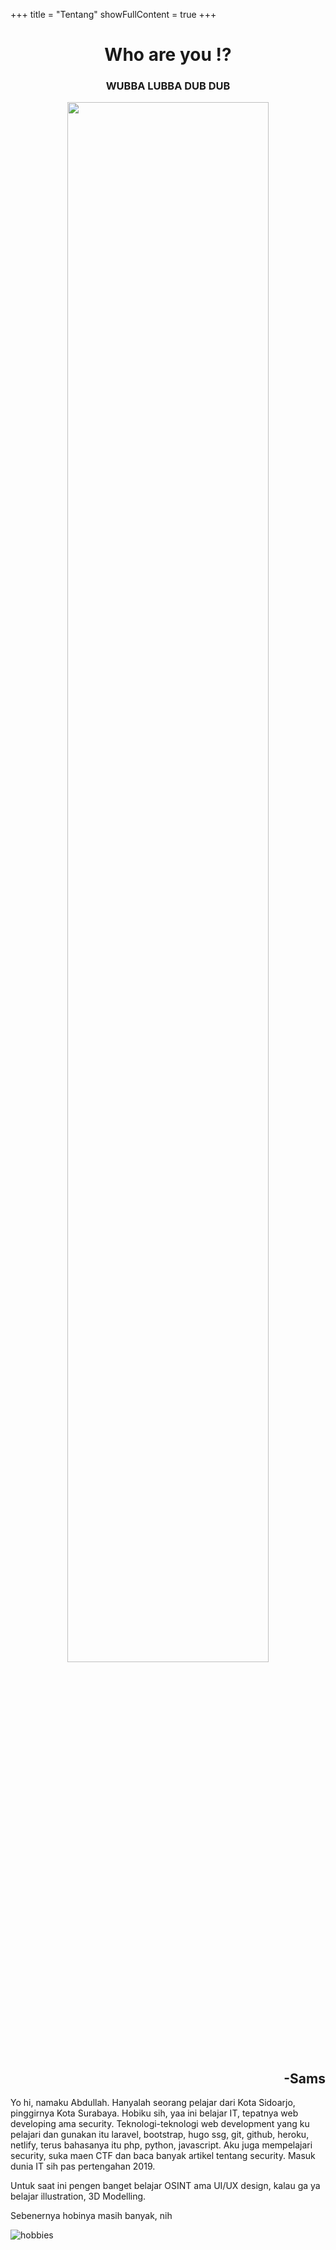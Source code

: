 +++
title = "Tentang"
showFullContent = true
+++

<h1 align=center ">Who are you ⁉️</h1>
<h3 align="center"> WUBBA LUBBA DUB DUB</h2>
<div align="center">
  <img width="80%" height="80%" src="/img/1517887314_1502946397_tumblr_oorm14Ceva1rbd7lgo1_400%20(1).gif">
</div>
<h2 align="right">-Sams</h2>

Yo hi, namaku Abdullah. 
Hanyalah seorang pelajar dari Kota Sidoarjo, pinggirnya Kota Surabaya. Hobiku sih, yaa ini belajar IT, tepatnya web developing ama security. Teknologi-teknologi web development yang ku pelajari dan gunakan itu laravel, bootstrap, hugo ssg, git, github, heroku, netlify, terus bahasanya itu php, python, javascript. Aku juga mempelajari security, suka maen CTF dan baca banyak artikel tentang security. Masuk dunia IT sih pas pertengahan 2019. 

Untuk saat ini pengen banget belajar OSINT ama UI/UX design, kalau ga ya belajar illustration, 3D Modelling. 

Sebenernya hobinya masih banyak, nih

![hobbies](/img/0.png)
